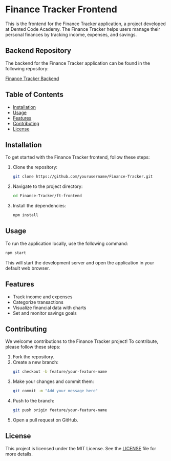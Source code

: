 # Finance Tracker Frontend

This is the frontend for the Finance Tracker application, a project developed at Dented Code Academy. The Finance Tracker helps users manage their personal finances by tracking income, expenses, and savings.

## Backend Repository

The backend for the Finance Tracker application can be found in the following repository:

[Finance Tracker Backend](https://github.com/prashrijan/finance-tracker-backend)

## Table of Contents

- [Installation](#installation)
- [Usage](#usage)
- [Features](#features)
- [Contributing](#contributing)
- [License](#license)

## Installation

To get started with the Finance Tracker frontend, follow these steps:

1. Clone the repository:
   ```bash
   git clone https://github.com/yourusername/Finance-Tracker.git
   ```
2. Navigate to the project directory:
   ```bash
   cd Finance-Tracker/ft-frontend
   ```
3. Install the dependencies:
   ```bash
   npm install
   ```

## Usage

To run the application locally, use the following command:

```bash
npm start
```

This will start the development server and open the application in your default web browser.

## Features

- Track income and expenses
- Categorize transactions
- Visualize financial data with charts
- Set and monitor savings goals

## Contributing

We welcome contributions to the Finance Tracker project! To contribute, please follow these steps:

1. Fork the repository.
2. Create a new branch:
   ```bash
   git checkout -b feature/your-feature-name
   ```
3. Make your changes and commit them:
   ```bash
   git commit -m "Add your message here"
   ```
4. Push to the branch:
   ```bash
   git push origin feature/your-feature-name
   ```
5. Open a pull request on GitHub.

## License

This project is licensed under the MIT License. See the [LICENSE](LICENSE) file for more details.
